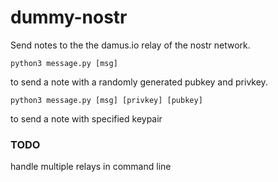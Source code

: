 # dummy-nostr

Send notes to the the damus.io relay of the nostr network.

```
python3 message.py [msg]
```

to send a note with a randomly generated pubkey and privkey.

```
python3 message.py [msg] [privkey] [pubkey]
```

to send a note with specified keypair

### TODO

handle multiple relays in command line
